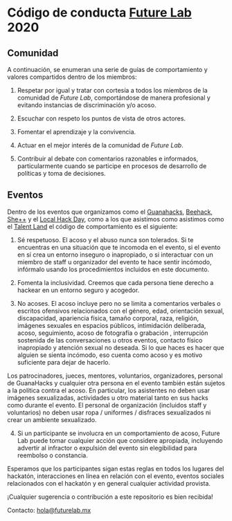 # Código de conducta [Future Lab](https://futurelab.mx/) 2020

## Comunidad

A continuación, se enumeran una serie de guías de comportamiento y valores compartidos dentro de los miembros:

1. Respetar por igual y tratar con cortesía a todos los miembros de la comunidad de _Future Lab_, comportándose de manera profesional y evitando instancias de discriminación y/o acoso.

2. Escuchar con respeto los puntos de vista de otros actores.

3. Fomentar el aprendizaje y la convivencia.

4. Actuar en el mejor interés de la comunidad de _Future Lab_.

5. Contribuir al debate con comentarios razonables e informados, particularmente cuando se participe en procesos de desarrollo de políticas y toma de decisiones.


## Eventos

Dentro de los eventos que organizamos como el [Guanahacks](https://guanahacks.com/), [Beehack](#), [She++](https://futurelab.mx/sheplusplus/) y el [Local Hack Day](https://localhackday.mlh.io/), como a los que asistimos como asistimos como el [Talent Land](https://www.talent-land.mx/) el código de comportamiento es el siguiente:

1. Sé respetuoso. El acoso y el abuso nunca son tolerados. Si te encuentras en una situación que te incomoda en el evento, si el evento en sí crea un entorno inseguro o inapropiado, o si interactuar con un miembro de staff u organizador del evento te hace sentir incómodo, infórmalo usando los procedimientos incluidos en este documento.

2. Fomenta la inclusividad. Creemos que cada persona tiene derecho a hackear en un entorno seguro y acogedor.

3. No acoses. El acoso incluye pero no se limita a comentarios verbales o escritos ofensivos relacionados con el género, edad, orientación sexual, discapacidad, apariencia física, tamaño corporal, raza, religión, imágenes sexuales en espacios públicos, intimidación deliberada, acoso, seguimiento, acoso de fotografía o grabación , interrupción sostenida de las conversaciones u otros eventos, contacto físico inapropiado y atención sexual no deseada. Si lo que haces es hacer que alguien se sienta incómodo, eso cuenta como acoso y es motivo suficiente para dejar de hacerlo.

Los patrocinadores, jueces, mentores, voluntarios, organizadores, personal de GuanaHacks y cualquier otra persona en el evento también están sujetos a la política contra el acoso. En particular, los asistentes no deben usar imágenes sexualizadas, actividades u otro material tanto en sus hacks como durante el evento. El personal de organización (incluidos staff y voluntarios) no deben usar ropa / uniformes / disfraces sexualizados ni crear un ambiente sexualizado.

4. Si un participante se involucra en un comportamiento de acoso, Future Lab puede tomar cualquier acción que considere apropiada, incluyendo advertir al infractor o expulsión del evento sin elegibilidad para reembolso o constancia.

Esperamos que los participantes sigan estas reglas en todos los lugares del hackatón, interacciones en línea en relación con el evento, eventos sociales relacionados con el hackatón y en general cualquier actividad provista.


¡Cualquier sugerencia o contribución a este repositorio es bien recibida!

Contacto: hola@futurelab.mx

